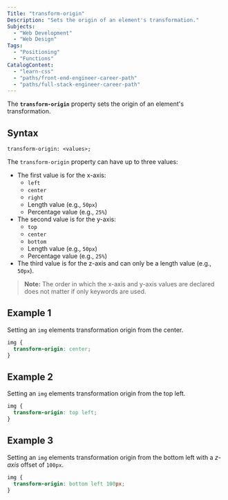 ```yaml
---
Title: "transform-origin"
Description: "Sets the origin of an element's transformation."
Subjects:
  - "Web Development"
  - "Web Design"
Tags:
  - "Positioning"
  - "Functions"
CatalogContent:
  - "learn-css"
  - "paths/front-end-engineer-career-path"
  - "paths/full-stack-engineer-career-path"
---
```


The **`transform-origin`** property sets the origin of an element's transformation.

## Syntax

```pseudo
transform-origin: <values>;
```

The `transform-origin` property can have up to three values:

- The first value is for the x-axis:
  - `left`
  - `center`
  - `right`
  - Length value (e.g., `50px`)
  - Percentage value (e.g., `25%`)
- The second value is for the y-axis:
  - `top`
  - `center`
  - `bottom`
  - Length value (e.g., `50px`)
  - Percentage value (e.g., `25%`)
- The third value is for the z-axis and can only be a length value (e.g., `50px`).

> **Note:** The order in which the x-axis and y-axis values are declared does not matter if only keywords are used.

## Example 1

Setting an `img` elements transformation origin from the center.

```css
img {
  transform-origin: center;
}
```

## Example 2

Setting an `img` elements transformation origin from the top left.

```css
img {
  transform-origin: top left;
}
```

## Example 3

Setting an `img` elements transformation origin from the bottom left with a _z-axis_ offset of `100px`.

```css
img {
  transform-origin: bottom left 100px;
}
```
